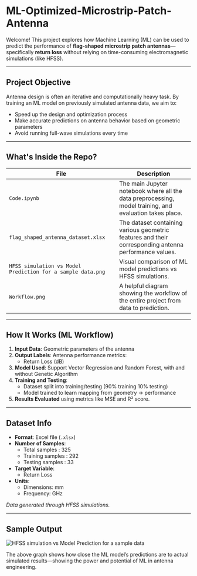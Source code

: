# ML-Optimized-Microstrip-Patch-Antenna

Welcome! This project explores how Machine Learning (ML) can be used to predict the performance of **flag-shaped microstrip patch antennas**—specifically **return loss** without relying on time-consuming electromagnetic simulations (like HFSS).


---

## Project Objective

Antenna design is often an iterative and computationally heavy task. By training an ML model on previously simulated antenna data, we aim to:

- Speed up the design and optimization process
- Make accurate predictions on antenna behavior based on geometric parameters
- Avoid running full-wave simulations every time

---

## What's Inside the Repo?

| File | Description |
|------|-------------|
| `Code.ipynb` | The main Jupyter notebook where all the data preprocessing, model training, and evaluation takes place. |
| `flag_shaped_antenna_dataset.xlsx` | The dataset containing various geometric features and their corresponding antenna performance values. |
| `HFSS simulation vs Model Prediction for a sample data.png` | Visual comparison of ML model predictions vs HFSS simulations. |
| `Workflow.png` | A helpful diagram showing the workflow of the entire project from data to prediction. |

---

## How It Works (ML Workflow)

1. **Input Data**: Geometric parameters of the antenna
2. **Output Labels**: Antenna performance metrics:
   - Return Loss (dB)
3. **Model Used**: Support Vector Regression and Random Forest, with and without Genetic Algorithm
4. **Training and Testing**:
   - Dataset split into training/testing (90% training 10% testing)
   - Model trained to learn mapping from geometry → performance
5. **Results Evaluated** using metrics like MSE and R² score.

---

## Dataset Info

- **Format**: Excel file (`.xlsx`)
- **Number of Samples**:
  - Total samples : 325
  - Training samples : 292
  - Testing samples : 33
- **Target Variable**:
  - Return Loss
- **Units**:
  - Dimensions: mm
  - Frequency: GHz

*Data generated through HFSS simulations.*

---

## Sample Output

![HFSS simulation vs Model Prediction for a sample data](https://github.com/user-attachments/assets/048475cb-5a0c-4eba-8851-e9f81af7748c)

The above graph shows how close the ML model’s predictions are to actual simulated results—showing the power and potential of ML in antenna engineering.





